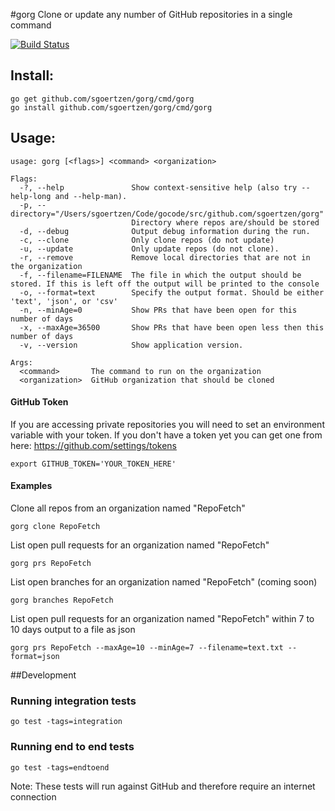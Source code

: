 #gorg
Clone or update any number of GitHub repositories in a single command

[![Build Status](https://travis-ci.org/sgoertzen/gorg.svg?branch=master)](https://travis-ci.org/sgoertzen/gorg)

## Install:
```
go get github.com/sgoertzen/gorg/cmd/gorg
go install github.com/sgoertzen/gorg/cmd/gorg
```

## Usage:
```
usage: gorg [<flags>] <command> <organization>

Flags:
  -?, --help               Show context-sensitive help (also try --help-long and --help-man).
  -p, --directory="/Users/sgoertzen/Code/gocode/src/github.com/sgoertzen/gorg"
                           Directory where repos are/should be stored
  -d, --debug              Output debug information during the run.
  -c, --clone              Only clone repos (do not update)
  -u, --update             Only update repos (do not clone).
  -r, --remove             Remove local directories that are not in the organization
  -f, --filename=FILENAME  The file in which the output should be stored. If this is left off the output will be printed to the console
  -o, --format=text        Specify the output format. Should be either 'text', 'json', or 'csv'
  -n, --minAge=0           Show PRs that have been open for this number of days
  -x, --maxAge=36500       Show PRs that have been open less then this number of days
  -v, --version            Show application version.

Args:
  <command>       The command to run on the organization
  <organization>  GitHub organization that should be cloned
```

#### GitHub Token
If you are accessing private repositories you will need to set an environment variable with your token.  If you don't have a token yet you can get one from here: https://github.com/settings/tokens 
```
export GITHUB_TOKEN='YOUR_TOKEN_HERE'
```

#### Examples
Clone all repos from an organization named "RepoFetch"
```
gorg clone RepoFetch 
```

List open pull requests for an organization named "RepoFetch"
```
gorg prs RepoFetch 
```

List open branches for an organization named "RepoFetch" (coming soon)
```
gorg branches RepoFetch 
```


List open pull requests for an organization named "RepoFetch" within 7 to 10 days output to a file as json
```
gorg prs RepoFetch --maxAge=10 --minAge=7 --filename=text.txt --format=json
```

##Development
### Running integration tests
```
go test -tags=integration
```
### Running end to end tests
```
go test -tags=endtoend
```
Note: These tests will run against GitHub and therefore require an internet connection